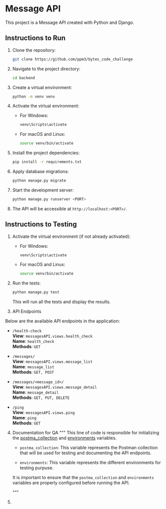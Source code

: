# Message API

This project is a Message API created with Python and Django.

## Instructions to Run

1. Clone the repository:

    ```bash
    git clone https://github.com/ppm3/bytes_code_challenge
    ```

2. Navigate to the project directory:

    ```bash
    cd backend
    ```

3. Create a virtual environment:

    ```bash
    python -m venv venv
    ```

4. Activate the virtual environment:

    - For Windows:

      ```bash
      venv\Scripts\activate
      ```

    - For macOS and Linux:

      ```bash
      source venv/bin/activate
      ```

5. Install the project dependencies:

    ```bash
    pip install -r requirements.txt
    ```

6. Apply database migrations:

    ```bash
    python manage.py migrate
    ```

7. Start the development server:

    ```bash
    python manage.py runserver <PORT>
    ```

8. The API will be accessible at `http://localhost:<PORT>/`.

## Instructions to Testing

1. Activate the virtual environment (if not already activated):

    - For Windows:

      ```bash
      venv\Scripts\activate
      ```

    - For macOS and Linux:

      ```bash
      source venv/bin/activate
      ```

2. Run the tests:

    ```bash
    python manage.py test
    ```

    This will run all the tests and display the results.

3. API Endpoints

Below are the available API endpoints in the application:

- `/health-check`  
  **View**: `messagesAPI.views.health_check`  
  **Name**: `health_check`  
  **Methods**: `GET`

- `/messages/`  
  **View**: `messagesAPI.views.message_list`  
  **Name**: `message_list`  
  **Methods**: `GET, POST`

- `/messages/<message_id>/`  
  **View**: `messagesAPI.views.message_detail`  
  **Name**: `message_detail`  
  **Methods**: `GET, PUT, DELETE`

- `/ping`  
  **View**: `messagesAPI.views.ping`  
  **Name**: `ping`  
  **Methods**: `GET`


4. Documentation for QA
    """
    This line of code is responsible for initializing the [postma_collection](documentation/postman/cc.postman_collection.json) and [environments](documentation/postman/Byte-CC.postman_environment.json) variables.

    - `postma_collection`: This variable represents the Postman collection that will be used for testing and documenting the API endpoints.

    - `environments`: This variable represents the different environments for testing purpuse.

    It is important to ensure that the `postma_collection` and `environments` variables are properly configured before running the API.

    """
  4. 